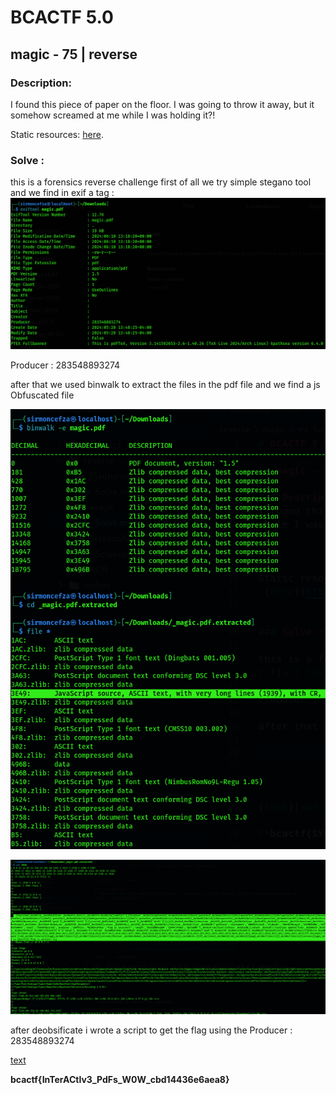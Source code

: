 # BCACTF 5.0

## magic - 75 | reverse

### Description: 
I found this piece of paper on the floor. I was going to throw it away, but it somehow screamed at me while I was holding it?!



Static resources:
 [here](https://arcs-s3-repo.nyc3.cdn.digitaloceanspaces.com/magic/magic.pdf).


### Solve :

this is a forensics reverse challenge first of all we try simple stegano tool and we find in exif a tag : ![alt text](<../ScreenShots/Screenshot from 2024-06-10 13-18-58.png>)

Producer : 283548893274

after that we used binwalk to extract the files in the pdf file and we find a js Obfuscated file 

![alt text](<../ScreenShots/Screenshot from 2024-06-10 13-22-56.png>)

![alt text](<../ScreenShots/Screenshot from 2024-06-10 13-23-28.png>)

after deobsificate i wrote a script to get the flag using the Producer : 283548893274

[text](magic.py)



**bcactf{InTerACtIv3_PdFs_W0W_cbd14436e6aea8}**
